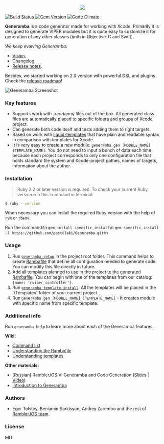 <p align="center">
  <img src="http://i.imgur.com/1AwoVaN.png"/>
</p>

[![Build Status](https://travis-ci.org/rambler-digital-solutions/Generamba.svg)](https://travis-ci.org/rambler-digital-solutions/Generamba)
[![Gem Version](https://badge.fury.io/rb/generamba.svg)](https://badge.fury.io/rb/generamba)
[![Code Climate](https://codeclimate.com/github/rambler-digital-solutions/Generamba/badges/gpa.svg)](https://codeclimate.com/github/rambler-digital-solutions/Generamba)

**Generamba** is a code generator made for working with Xcode. Primarily it is designed to generate VIPER modules but it is quite easy to customize it for generation of any other classes (both in Objective-C and Swift).

*We keep evolving Generamba:* 
- [Vision](https://github.com/rambler-digital-solutions/Generamba/blob/develop/VISION.md),
- [Changelog](https://github.com/rambler-digital-solutions/Generamba/blob/develop/CHANGELOG.md), 
- [Release notes](https://github.com/rambler-digital-solutions/Generamba/releases).

Besides, we started working on 2.0 version with powerful DSL and plugins. Check the [release roadmap](https://github.com/rambler-digital-solutions/Generamba/blob/develop/docs/2.x/roadmap.md)!

![Generamba Screenshot](https://habrastorage.org/files/b98/770/b37/b98770b37dc54de98daf0e22fea38478.gif)

### Key features

- Supports work with *.xcodeproj* files out of the box. All generated class files are automatically placed to specific folders and groups of Xcode project.
- Can generate both code itself and tests adding them to right targets.
- Based on work with [liquid-templates](https://github.com/Shopify/liquid) that have plain and readable syntax in comparison with templates for Xcode.
- It is very easy to create a new module: `generamba gen [MODULE_NAME] [TEMPLATE_NAME]`. You do not need to input a bunch of data each time because each project corresponds to only one configuration file that holds standard file system and Xcode-project pathes, names of targets, information about the author.

### Installation

> Ruby 2.2 or later version is required. To check your current Ruby version run this command in terminal:
```bash
$ ruby --version
```
When necessary you can install the required Ruby version with the help of [`rvm`](http://octopress.org/docs/setup/rvm/) or [`rbenv`](http://octopress.org/docs/setup/rbenv/).

Run the command:\n
`gem install specific_install`\n
`gem specific_install -l https://github.com/postolaki/Generamba.git`\n

### Usage
1. Run [`generamba setup`](https://github.com/rambler-digital-solutions/Generamba/wiki/Available-Commands#basic-generamba-configuration) in the project root folder. This command helps to create [Rambafile](https://github.com/rambler-digital-solutions/Generamba/wiki/Rambafile-Structure) that define all configuration needed to generate code. You can modify this file directly in future.
2. Add all templates planned to use in the project to the generated [Rambafile](https://github.com/rambler-digital-solutions/Generamba/wiki/Rambafile-Structure). You can begin with one of the templates from our catalog: `{name: 'rviper_controller'}`.
3. Run [`generamba template install`](https://github.com/rambler-digital-solutions/Generamba/wiki/Available-Commands#template-installation). All the templates will be placed in the '/Templates' folder of your current project.
4. Run [`generamba gen [MODULE_NAME] [TEMPLATE_NAME]`](https://github.com/rambler-digital-solutions/Generamba/wiki/Available-Commands#module-generation) - It creates module with specific name from specific template.

### Additional info

Run `generamba help` to learn more about each of the Generamba features.

**Wiki:**
- [Command list](https://github.com/rambler-digital-solutions/Generamba/wiki/Available-Commands)
- [Understanding the Rambafile](https://github.com/rambler-digital-solutions/Generamba/wiki/Rambafile-Structure)
- [Understanding templates](https://github.com/rambler-digital-solutions/Generamba/wiki/Template-Structure)

**Other materials:**
- [Russian] Rambler.iOS V: Generamba and Code Generation ([Slides](http://www.slideshare.net/Rambler-iOS/viper-56423582) | [Video](http://www.youtube.com/watch?v=NXNiN9FaUnY))
- [Introduction to Generamba](http://etolstoy.com/2016/02/10/generamba/)

### Authors

- Egor Tolstoy, Beniamin Sarkisyan, Andrey Zarembo and the rest of [Rambler.iOS team](https://github.com/orgs/rambler-digital-solutions/teams/ios-team).

### License

MIT
